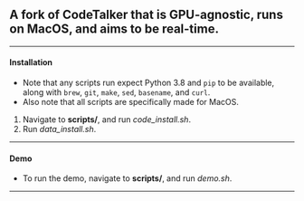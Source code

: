 ## A fork of CodeTalker that is GPU-agnostic, runs on MacOS, and aims to be real-time.

---

#### Installation

- Note that any scripts run expect Python 3.8 and `pip` to be available, along with `brew`, `git`, `make`, `sed`, `basename`, and `curl`.
- Also note that all scripts are specifically made for MacOS.

1. Navigate to **scripts/**, and run *code_install.sh*.
2. Run *data_install.sh*.

---

#### Demo

- To run the demo, navigate to **scripts/**, and run *demo.sh*.

---

